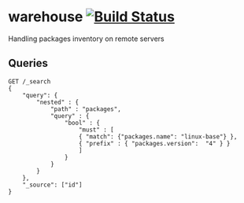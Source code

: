 # warehouse [![Build Status](https://www.travis-ci.org/PierreZ/warehouse.svg?branch=master)](https://www.travis-ci.org/PierreZ/warehouse)
Handling packages inventory on remote servers

## Queries

```
GET /_search
{
    "query": {
        "nested" : {
            "path" : "packages",
            "query" : {
                "bool" : {
                    "must" : [
                    { "match": {"packages.name": "linux-base"} },
                    { "prefix" : { "packages.version":  "4" } }
                    ]
                }
            }
        }
    },
    "_source": ["id"]
}
```
